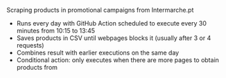 Scraping products in promotional campaigns from Intermarche.pt


* Runs every day with GitHub Action scheduled to execute every 30 minutes from 10:15 to 13:45
* Saves products in CSV until webpages blocks it (usually after 3 or 4 requests)
* Combines result with earlier executions on the same day
* Conditional action: only executes when there are more pages to obtain products from

